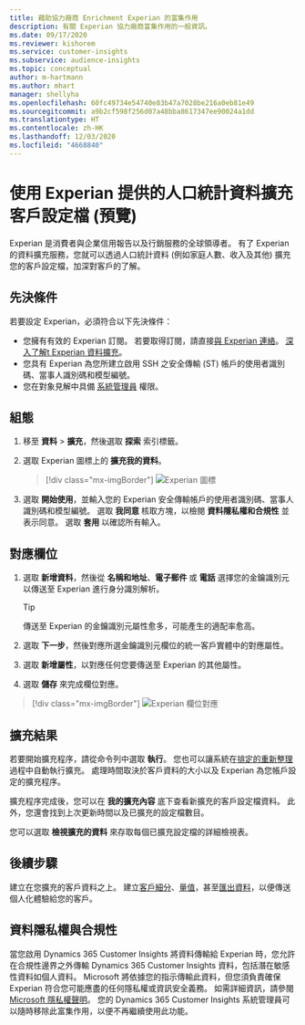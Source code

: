 ```yaml
---
title: 藉助協力廠商 Enrichment Experian 的富集作用
description: 有關 Experian 協力廠商富集作用的一般資訊。
ms.date: 09/17/2020
ms.reviewer: kishorem
ms.service: customer-insights
ms.subservice: audience-insights
ms.topic: conceptual
author: m-hartmann
ms.author: mhart
manager: shellyha
ms.openlocfilehash: 60fc49734e54740e83b47a7028be216a0eb81e49
ms.sourcegitcommit: a9b2cf598f256d07a48bba8617347ee90024a1dd
ms.translationtype: HT
ms.contentlocale: zh-HK
ms.lasthandoff: 12/03/2020
ms.locfileid: "4668840"
---
```

# <a name="enrich-customer-profiles-with-demographics-from-experian-preview"></a>使用 Experian 提供的人口統計資料擴充客戶設定檔 (預覽)

Experian 是消費者與企業信用報告以及行銷服務的全球領導者。 有了 Experian 的資料擴充服務，您就可以透過人口統計資料 (例如家庭人數、收入及其他) 擴充您的客戶設定檔，加深對客戶的了解。

## <a name="prerequisites"></a>先決條件

若要設定 Experian，必須符合以下先決條件：

- 您擁有有效的 Experian 訂閱。 若要取得訂閱，請直接[與 Experian 連絡](https://www.experian.com/marketing-services/contact)。 [深入了解t Experian 資料擴充](https://www.experian.com/marketing-services/microsoft?cmpid=ems_web_mci_cdppage)。
- 您具有 Experian 為您所建立啟用 SSH 之安全傳輸 (ST) 帳戶的使用者識別碼、當事人識別碼和模型編號。
- 您在對象見解中具備 [系統管理員](permissions.md#administrator) 權限。

## <a name="configuration"></a>組態

1. 移至 **資料** > **擴充**，然後選取 **探索** 索引標籤。

1. 選取 Experian 圖標上的 **擴充我的資料**。

   > [!div class="mx-imgBorder"]
   > ![Experian 圖標](media/experian-tile.png "Experian 圖標")

1. 選取 **開始使用**，並輸入您的 Experian 安全傳輸帳戶的使用者識別碼、當事人識別碼和模型編號。 選取 **我同意** 核取方塊，以檢閱 **資料隱私權和合規性** 並表示同意。 選取 **套用** 以確認所有輸入。

## <a name="map-your-fields"></a>對應欄位

1. 選取 **新增資料**，然後從 **名稱和地址**、**電子郵件** 或 **電話** 選擇您的金鑰識別元以傳送至 Experian 進行身分識別解析。

   > [!TIP]
   > 傳送至 Experian 的金鑰識別元屬性愈多，可能產生的適配率愈高。

1. 選取 **下一步**，然後對應所選金鑰識別元欄位的統一客戶實體中的對應屬性。

1. 選取 **新增屬性**，以對應任何您要傳送至 Experian 的其他屬性。

1.  選取 **儲存** 來完成欄位對應。

   > [!div class="mx-imgBorder"]
   > ![Experian 欄位對應](media/experian-field-mapping.png "Experian 欄位對應")

## <a name="enrichment-results"></a>擴充結果

若要開始擴充程序，請從命令列中選取 **執行**。 您也可以讓系統在[排定的重新整理](system.md#schedule-tab)過程中自動執行擴充。 處理時間取決於客戶資料的大小以及 Experian 為您帳戶設定的擴充程序。

擴充程序完成後，您可以在 **我的擴充內容** 底下查看新擴充的客戶設定檔資料。 此外，您還會找到上次更新時間以及已擴充的設定檔數目。

您可以選取 **檢視擴充的資料** 來存取每個已擴充設定檔的詳細檢視表。

## <a name="next-steps"></a>後續步驟

建立在您擴充的客戶資料之上。 建立[客戶細分](segments.md)、[量值](measures.md)，甚至[匯出資料](export-destinations.md)，以便傳送個人化體驗給您的客戶。

## <a name="data-privacy-and-compliance"></a>資料隱私權與合規性

當您啟用 Dynamics 365 Customer Insights 將資料傳輸給 Experian 時，您允許在合規性邊界之外傳輸 Dynamics 365 Customer Insights 資料，包括潛在敏感性資料如個人資料。 Microsoft 將依據您的指示傳輸此資料，但您須負責確保 Experian 符合您可能應盡的任何隱私權或資訊安全義務。 如需詳細資訊，請參閱 [Microsoft 隱私權聲明](https://go.microsoft.com/fwlink/?linkid=396732)。
您的 Dynamics 365 Customer Insights 系統管理員可以隨時移除此富集作用，以便不再繼續使用此功能。
